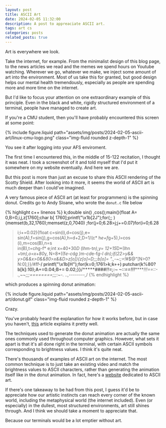 ```yaml
---
layout: post
title: ASCII Art
date: 2024-02-05 11:32:00
description: A post to appreaciate ASCII art.
tags: art cs
categories: posts
related_posts: true
---
```


Art is everywhere we look.

Take the internet, for example. From the minimalist design of this blog page, to the news articles we read and the memes we spend hours on Youtube watching. Wherever we go, whatever we make, we inject some amount of art into the environment. Most of us take this for granted, but good design helps our mental health tremendously, especially as people are spending more and more time on the internet.

But I'd like to focus your attention on one extraordinary example of this principle. Even in the black and white, rigidly structured environment of a terminal, people have managed to create art.

If you're a CMU student, then you'll have probably encountered this screen at some point:

<div class="row mt-3">
    <div class="col-sm mt-3 mt-md-0">
        {% include figure.liquid path="assets/img/posts/2024-02-05-ascii-art/linux-cmu-logo.png" class="img-fluid rounded z-depth-1" %}
    </div>
</div>

You see it after logging into your AFS enviroment.

The first time I encountered this, in the middle of 15-122 recitation, I thought it was neat. I took a screenshot of it and told myself that I'd put it somewhere on my website eventually. And here we are.

But this post is more than just an excuse to share this ASCII rendering of the Scotty Shield. After looking into it more, it seems the world of ASCII art is much deeper than I could've imagined.

A very famous piece of ASCII art (at least for programmers) is the spinning donut. Credits go to Andy Sloane, who wrote the `donut.c` file below

{% highlight c++ linenos %}
             k;double sin()
         ,cos();main(){float A=
       0,B=0,i,j,z[1760];char b[
     1760];printf("\x1b[2J");for(;;
  ){memset(b,32,1760);memset(z,0,7040)
  ;for(j=0;6.28>j;j+=0.07)for(i=0;6.28
 >i;i+=0.02){float c=sin(i),d=cos(j),e=
 sin(A),f=sin(j),g=cos(A),h=d+2,D=1/(c*
 h*e+f*g+5),l=cos      (i),m=cos(B),n=s\
in(B),t=c*h*g-f*        e;int x=40+30*D*
(l*h*m-t*n),y=            12+15*D*(l*h*n
+t*m),o=x+80*y,          N=8*((f*e-c*d*g
 )*m-c*d*e-f*g-l        *d*n);if(22>y&&
 y>0&&x>0&&80>x&&D>z[o]){z[o]=D;;;b[o]=
 ".,-~:;=!*#$@"[N>0?N:0];}}/*#****!!-*/
  printf("\x1b[H");for(k=0;1761>k;k++)
   putchar(k%80?b[k]:10);A+=0.04;B+=
     0.02;}}/*****####*******!!=;:~
       ~::==!!!**********!!!==::-
         .,~~;;;========;;;:~-.
             ..,--------,*/
{% endhighlight %}

which produces a spinning donut animation:

<div class="row mt-3">
    <div class="col-sm mt-3 mt-md-0">
        {% include figure.liquid path="assets/img/posts/2024-02-05-ascii-art/donut.gif" class="img-fluid rounded z-depth-1" %}
    </div>
</div>

Crazy.

You've probably heard the explanation for how it works before, but in case you haven't, <a href="https://www.a1k0n.net/2011/07/20/donut-math.html">this</a> article explains it pretty well. 

The techniques used to generate the donut animation are actually the same ones commonly used throughout computer graphics. However, what sets it apart is that it's all done right in the terminal, with certain ASCII symbols corresponding to brightness values. I think it's quite neat.

There's thousands of examples of ASCII art on the internet. The most common technique is to just take an existing video and match the brightness values to ASCII characters, rather than generating the animation itself like in the donut animation. In fact, here's a <a href="https://www.asciiart.eu/">website</a> dedicated to ASCII art.

If there's one takeaway to be had from this post, I guess it'd be to appreciate how our artistic instincts can reach every corner of the known world, including the metaphysical world (the internet included). Even (or especially) in the dullest, most structured environments, art still shines through. And I think we should take a moment to appreciate that.

Because our terminals would be a lot emptier without art.